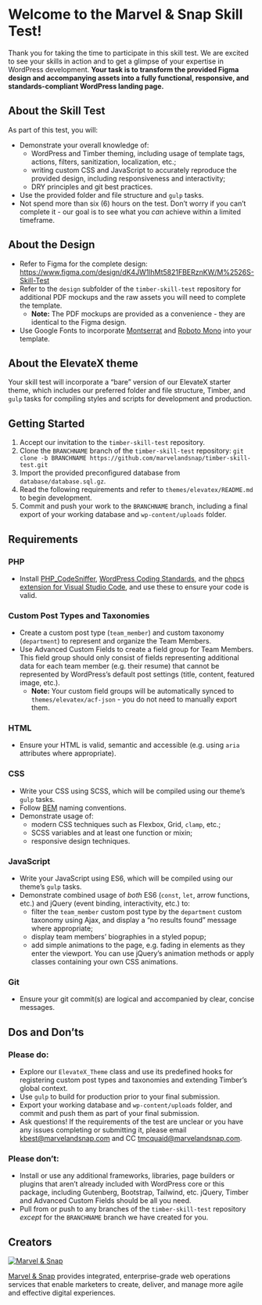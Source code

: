 # Welcome to the Marvel & Snap Skill Test!

Thank you for taking the time to participate in this skill test. We are excited to see your skills in action and to get a glimpse of your expertise in WordPress development. **Your task is to transform the provided Figma design and accompanying assets into a fully functional, responsive, and standards-compliant WordPress landing page.**

## About the Skill Test

As part of this test, you will:

- Demonstrate your overall knowledge of:
    - WordPress and Timber theming, including usage of template tags, actions, filters, sanitization, localization, etc.;
    - writing custom CSS and JavaScript to accurately reproduce the provided design, including responsiveness and interactivity;
    - DRY principles and git best practices.
- Use the provided folder and file structure and `gulp` tasks.
- Not spend more than six (6) hours on the test. Don’t worry if you can’t complete it - our goal is to see what you *can* achieve within a limited timeframe.

## About the Design

- Refer to Figma for the complete design: https://www.figma.com/design/dK4JW1lhMt5821FBERznKW/M%2526S-Skill-Test
- Refer to the `design` subfolder of the `timber-skill-test` repository for additional PDF mockups and the raw assets you will need to complete the template.
    - **Note:** The PDF mockups are provided as a convenience - they are identical to the Figma design.
- Use Google Fonts to incorporate [Montserrat](https://fonts.google.com/specimen/Montserrat) and [Roboto Mono](https://fonts.google.com/specimen/Roboto+Mono) into your template.

## About the ElevateX theme

Your skill test will incorporate a “bare” version of our ElevateX starter theme, which includes our preferred folder and file structure, Timber, and `gulp` tasks for compiling styles and scripts for development and production.

## Getting Started

1. Accept our invitation to the `timber-skill-test` repository.
2. Clone the `BRANCHNAME` branch of the `timber-skill-test` repository: `git clone -b BRANCHNAME https://github.com/marvelandsnap/timber-skill-test.git`
3. Import the provided preconfigured database from `database/database.sql.gz`.
3. Read the following requirements and refer to `themes/elevatex/README.md` to begin development.
4. Commit and push your work to the `BRANCHNAME` branch, including a final export of your working database and `wp-content/uploads` folder.

## Requirements

### PHP

- Install [PHP_CodeSniffer](https://github.com/squizlabs/PHP_CodeSniffer), [WordPress Coding Standards](https://github.com/WordPress/WordPress-Coding-Standards), and the [phpcs extension for Visual Studio Code](https://marketplace.visualstudio.com/items?itemName=ikappas.phpcs), and use these to ensure your code is valid.

### Custom Post Types and Taxonomies

- Create a custom post type (`team_member`) and custom taxonomy (`department`) to represent and organize the Team Members.
- Use Advanced Custom Fields to create a field group for Team Members. This field group should only consist of fields representing additional data for each team member (e.g. their resume) that cannot be represented by WordPress’s default post settings (title, content, featured image, etc.).
    - **Note:** Your custom field groups will be automatically synced to `themes/elevatex/acf-json` - you do not need to manually export them.

### HTML

- Ensure your HTML is valid, semantic and accessible (e.g. using `aria` attributes where appropriate).

### CSS

- Write your CSS using SCSS, which will be compiled using our theme’s `gulp` tasks.
- Follow [BEM](https://getbem.com/) naming conventions.
- Demonstrate usage of:
    - modern CSS techniques such as Flexbox, Grid, `clamp`, etc.;
    - SCSS variables and at least one function or mixin;
    - responsive design techniques.

### JavaScript

- Write your JavaScript using ES6, which will be compiled using our theme’s `gulp` tasks.
- Demonstrate combined usage of *both* ES6 (`const`, `let`, arrow functions, etc.) and jQuery (event binding, interactivity, etc.) to:
    - filter the `team_member` custom post type by the `department` custom taxonomy using Ajax, and display a “no results found” message where appropriate;
    - display team members’ biographies in a styled popup;
    - add simple animations to the page, e.g. fading in elements as they enter the viewport. You can use jQuery’s animation methods or apply classes containing your own CSS animations.

### Git

- Ensure your git commit(s) are logical and accompanied by clear, concise messages.

## Dos and Don’ts

### Please do:

- Explore our `ElevateX_Theme` class and use its predefined hooks for registering custom post types and taxonomies and extending Timber’s global context.
- Use `gulp` to build for production prior to your final submission.
- Export your working database and `wp-content/uploads` folder, and commit and push them as part of your final submission.
- Ask questions! If the requirements of the test are unclear or you have any issues completing or submitting it, please email [kbest@marvelandsnap.com](mailto:kbest@marvelandsnap.com) and CC [tmcquaid@marvelandsnap.com](mailto:tmcquaid@marvelandsnap.com).

### Please don’t:

- Install or use any additional frameworks, libraries, page builders or plugins that aren’t already included with WordPress core or this package, including Gutenberg, Bootstrap, Tailwind, etc. jQuery, Timber and Advanced Custom Fields should be all you need.
- Pull from or push to any branches of the `timber-skill-test` repository *except* for the `BRANCHNAME` branch we have created for you.

## Creators

[![](https://secure.gravatar.com/avatar/7386273d774b0a2be2c6c107e52b5fdf?size=100 "Marvel & Snap")](https://www.marvelandsnap.com)

[Marvel & Snap](https://www.marvelandsnap.com) provides integrated, enterprise-grade web operations services that enable marketers to create, deliver, and manage more agile and effective digital experiences.